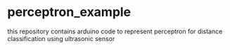# perceptron_example
this repository contains arduino code to represent perceptron for distance classification using ultrasonic sensor

